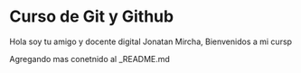 # Curso de Git y Github

Hola soy tu amigo y docente digital Jonatan Mircha, Bienvenidos a mi cursp

Agregando mas conetnido al _README.md
